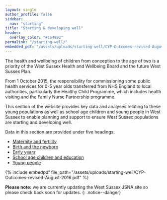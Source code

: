 ```yaml
---
layout: single
author_profile: false
sidebar:
  nav: "starting"
title: "Starting & developing well"
header: 
  overlay_color: "#ca4993"
permalink: "/starting-well/"
embedded_pdf: "/assets/uploads/starting-well/CYP-Outcomes-revised-August-2016.pdf"
---
```

The health and wellbeing of children from conception to the age of two is a priority of the West Sussex Health and Wellbeing Board and the future West Sussex Plan.

From 1 October 2015, the responsibility for commissioning some public health services for 0-5 year olds transferred from NHS England to local authorities, particularly the Healthy Child Programme, which includes health visiting and the Family Nurse Partnership programme.

This section of the website provides key data and analyses relating to these young populations as well as school age children and young people in West Sussex to enable planning and support to ensure West Sussex populations are starting and developing well.

Data in this section are provided under five headings:
* [Maternity and fertility](/starting-well/maternity-and-fertility/)
* [Birth and the newborn](/starting-well/birth-newborn/)
* [Early years](/starting-well/early-years/)
* [School age children and education](/starting-well/education-children/)
* [Young people](/starting-well/young-people/)

{% include embedpdf file_path="/assets/uploads/starting-well/CYP-Outcomes-revised-August-2016.pdf" %}

**Please note:** we are currently updating the West Sussex JSNA site so please check back soon for updates.
{: .notice--danger}

